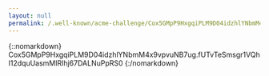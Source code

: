 ```yaml
---
layout: null
permalink: /.well-known/acme-challenge/Cox5GMpP9HxgqiPLM9D04idzhlYNbmM4x9vpvuNB7ug/
---
```

{::nomarkdown}
Cox5GMpP9HxgqiPLM9D04idzhlYNbmM4x9vpvuNB7ug.fUTvTeSmsgr1VQhI12dquUasmMlRIhj67DALNuPpRS0
{:/nomarkdown}
